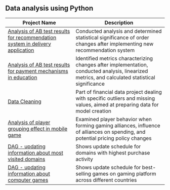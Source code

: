 ## Data analysis using Python 

| Project Name | Description |
|--------------|-------------|
| [Analysis of AB test results for recommendation system in delivery application](https://github.com/YuliyaKhitskova/Analysis-of-the-results-of-the-AB-test-of-the-recommendation-system-in-the-delivery-application) | Conducted analysis and determined statistical significance of order changes after implementing new recommendation system |
| [Analysis of AB test results for payment mechanisms in education](https://github.com/YuliyaKhitskova/Analysis-of-the-results-of-an-A-B-test-of-payment-mechanisms-in-the-field-of-education) | Identified metrics characterizing changes after implementation, conducted analysis, linearized metrics, and calculated statistical significance |
| [Data Cleaning](https://github.com/YuliyaKhitskova/Cleaning-data-) | Part of financial data project dealing with specific outliers and missing values, aimed at preparing data for model creation |
| [Analysis of player grouping effect in mobile game](https://github.com/YuliyaKhitskova/Analysis-of-the-effect-of-grouping-players-in-a-mobile-game) | Examined player behavior when forming gaming alliances, influence of alliances on spending, and potential pricing policy changes |
| [DAG - updating information about most visited domains](https://github.com/YuliyaKhitskova/dag---updates-information-about-the-most-visited-domain) | Shows update schedule for domains with highest purchase activity |
| [DAG - updating information about computer games](https://github.com/YuliyaKhitskova/dag---updates-information-about-computer-games)| Shows update schedule for best-selling games on gaming platform across different countries |
<!--
**YuliyaKhitskova/YuliyaKhitskova** is a ✨ _special_ ✨ repository because its `README.md` (this file) appears on your GitHub profile.

Here are some ideas to get you started:

- 🔭 I’m currently working on ...
- 🌱 I’m currently learning ...
- 👯 I’m looking to collaborate on ...
- 🤔 I’m looking for help with ...
- 💬 Ask me about ...
- 📫 How to reach me: ...
- 😄 Pronouns: ...
- ⚡ Fun fact: ...
-->
